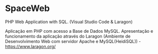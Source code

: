 # SpaceWeb
PHP Web Application with SQL. (Visual Studio Code & Laragon)

Aplicação em PHP com acesso a Base de Dados MySQL.
Apresentação e funcionamento da aplicação através do Laragon (Ambiente de Desenvolvimento Web com servidor Apache e MySQL(HeidiSQL)) - https://www.laragon.org/
